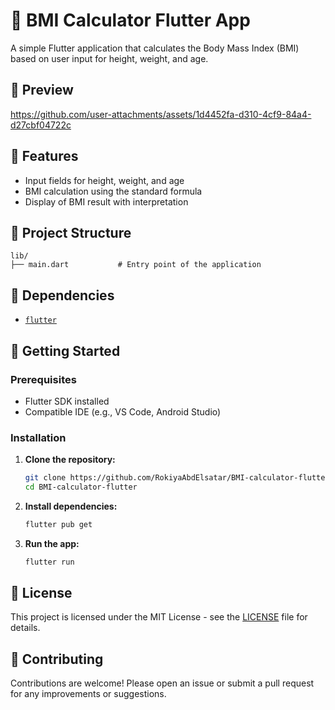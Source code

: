 # 🧮 BMI Calculator Flutter App

A simple Flutter application that calculates the Body Mass Index (BMI) based on user input for height, weight, and age.

## 📱 Preview


https://github.com/user-attachments/assets/1d4452fa-d310-4cf9-84a4-d27cbf04722c


## 🚀 Features

- Input fields for height, weight, and age
- BMI calculation using the standard formula
- Display of BMI result with interpretation

## 📂 Project Structure

```
lib/
├── main.dart           # Entry point of the application
```

## 🧰 Dependencies

- [`flutter`](https://flutter.dev/)

## 🚀 Getting Started

### Prerequisites

- Flutter SDK installed
- Compatible IDE (e.g., VS Code, Android Studio)

### Installation

1. **Clone the repository:**

   ```bash
   git clone https://github.com/RokiyaAbdElsatar/BMI-calculator-flutter.git
   cd BMI-calculator-flutter
   ```

2. **Install dependencies:**

   ```bash
   flutter pub get
   ```

3. **Run the app:**
   ```bash
   flutter run
   ```

## 📄 License

This project is licensed under the MIT License - see the [LICENSE](LICENSE) file for details.

## 🤝 Contributing

Contributions are welcome! Please open an issue or submit a pull request for any improvements or suggestions.
